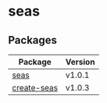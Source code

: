 # seas

## Packages

| Package                             | Version |
| ----------------------------------- |:------- |
| [seas](packages/seas)               | v1.0.1  |
| [create-seas](packages/create-seas) | v1.0.3  |
